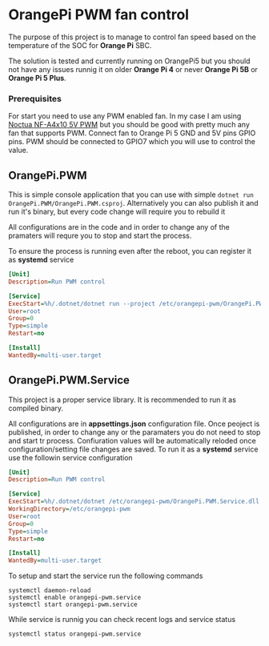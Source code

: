 # OrangePi PWM fan control
The purpose of this project is to manage to control fan speed based on the temperature of the SOC for **Orange Pi** SBC. 

The solution is tested and currently running on OrangePi5 but you should not have any issues runnig it on older **Orange Pi 4** or never **Orange Pi 5B** or **Orange Pi 5 Plus**.

### Prerequisites
For start you need to use any PWM enabled fan. In my case I am using [Noctua NF-A4x10 5V PWM](https://noctua.at/en/nf-a4x10-5v-pwm) but you should be good with pretty much any fan that supports PWM.
Connect fan to Orange Pi 5 GND and 5V pins GPIO pins. PWM should be connected to GPIO7 which you will use to control the value.

## OrangePi.PWM
This is simple console application that you can use with simple ```dotnet run OrangePi.PWM/OrangePi.PWM.csproj```. Alternatively you can also publish it and run it's binary, but every code change will require you to rebuild it

All configurations are in the code and in order to change any of the pramaters will requre you to stop and start the process.

To ensure the process is running even after the reboot, you can register it as **systemd** service
```ini
[Unit]
Description=Run PWM control

[Service]
ExecStart=%h/.dotnet/dotnet run --project /etc/orangepi-pwm/OrangePi.PWM.csproj --property:Configuration=Release
User=root
Group=0
Type=simple
Restart=no

[Install]
WantedBy=multi-user.target
```
## OrangePi.PWM.Service
This project is a proper service library. It is recommended to run it as compiled binary.

All configurations are in **appsettings.json** configuration file. Once peoject is published, in order to change any or the paramaters you do not need to stop and start tr process.
Confiuration values will be automatically reloded once configuration/setting file changes are saved.
To run it as a **systemd** service use the followin service configuration
```ini
[Unit]
Description=Run PWM control

[Service]
ExecStart=%h/.dotnet/dotnet /etc/orangepi-pwm/OrangePi.PWM.Service.dll
WorkingDirectory=/etc/orangepi-pwm
User=root
Group=0
Type=simple
Restart=no

[Install]
WantedBy=multi-user.target
```

To setup and start the service run the following commands
```
systemctl daemon-reload
systemctl enable orangepi-pwm.service
systemctl start orangepi-pwm.service
```

While service is runnig you can check recent logs and service status 
```
systemctl status orangepi-pwm.service
```
